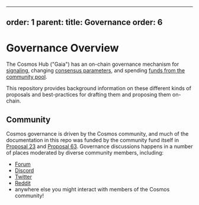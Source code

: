 ***

order: 1
parent:
title: Governance
order: 6
--------

# Governance Overview

The Cosmos Hub ("Gaia") has an on-chain governance mechanism for
[signaling](./proposal-types/text-prop.md), changing
[consensus parameters](./proposal-types/param-change.md), and spending
[funds from the community pool](./proposal-types/community-pool-spend.md).

This repository provides background information on these different kinds of
proposals and best-practices for drafting them and proposing them on-chain.

## Community

Cosmos governance is driven by the Cosmos community, and much of the
documentation in this repo was funded by the community fund itself in
[Proposal 23](https://www.mintscan.io/cosmos/proposals/23) and
[Proposal 63](https://www.mintscan.io/cosmos/proposals/63). Governance
discussions happens in a number of places moderated by diverse community
members, including:

*   [Forum](http://forum.cosmos.network/)
*   [Discord](https://discord.gg/W8trcGV)
*   [Twitter](https://twitter.com/CosmosGov)
*   [Reddit](http://reddit.com/r/cosmosnetwork)
*   anywhere else you might interact with members of the Cosmos community!
